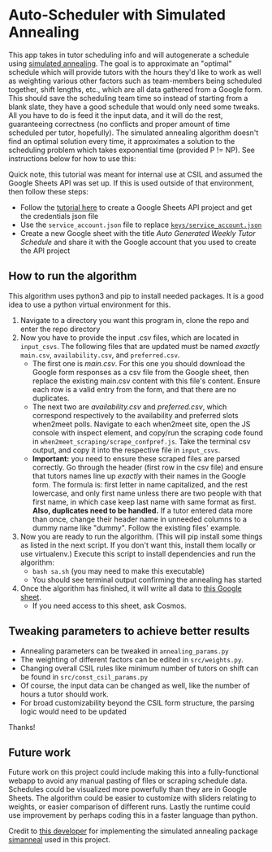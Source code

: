 # Auto-Scheduler with Simulated Annealing
This app takes in tutor scheduling info and will autogenerate a schedule using [simulated annealing](https://en.wikipedia.org/wiki/Simulated_annealing). The goal is to approximate an "optimal" schedule which will provide tutors with the hours they'd like to work as well as weighting various other factors such as team-members being scheduled together, shift lengths, etc., which are all data gathered from a Google form. This should save the scheduling team time so instead of starting from a blank slate, they have a good schedule that would only need some tweaks. All you have to do is feed it the input data, and it will do the rest, guaranteeing correctness (no conflicts and proper amount of time scheduled per tutor, hopefully). The simulated annealing algorithm doesn't find an optimal solution every time, it approximates a solution to the scheduling problem which takes exponential time (provided P != NP). See instructions below for how to use this:

Quick note, this tutorial was meant for internal use at CSIL and assumed the Google Sheets API was set up. If this is used outside of that environment, then follow these steps:
   - Follow the [tutorial here](https://docs.gspread.org/en/latest/oauth2.html#enable-api-access-for-a-project) to create a Google Sheets API project and get the credentials json file
   - Use the `service_account.json` file to replace [`keys/service_account.json`](https://github.com/d-spitz/CSILTutorScheduler/blob/628d9cd36412cf8bcb39f52a16f4077281de4dc9/keys/service_account.json)
   - Create a new Google sheet with the title *Auto Generated Weekly Tutor Schedule* and share it with the Google account that you used to create the API project

## How to run the algorithm
This algorithm uses python3 and pip to install needed packages. It is a good idea to use a python virtual environment for this.

1. Navigate to a directory you want this program in, clone the repo and enter the repo directory
2. Now you have to provide the input .csv files, which are located in `input_csvs`. The following files that are updated must be named *exactly* `main.csv`, `availability.csv`, and `preferred.csv`.
	- The first one is *main.csv*. For this one you should download the Google form responses as a csv file from the Google sheet, then replace the existing main.csv content with this file's content. Ensure each row is a valid entry from the form, and that there are no duplicates.
	- The next two are *availability.csv* and *preferred.csv*, which correspond respectively to the availability and preferred slots when2meet polls. Navigate to each when2meet site, open the JS console with inspect element, and copy/run the scraping code found in `when2meet_scraping/scrape_confpref.js`. Take the terminal csv output, and copy it into the respective file in `input_csvs`.
	- **Important:** you need to ensure these scraped files are parsed correctly. Go through the header (first row in the csv file) and ensure that tutors names line up *exactly* with their names in the Google form. The formula is: first letter in name capitalized, and the rest lowercase, and only first name unless there are two people with that first name, in which case keep last name with same format as first. **Also, duplicates need to be handled.** If a tutor entered data more than once, change their header name in unneeded columns to a dummy name like "dummy". Follow the existing files' example.
3. Now you are ready to run the algorithm. (This will pip install some things as listed in the next script. If you don't want this, install them locally or use virtualenv.) Execute this script to install dependencies and run the algorithm:
	- `bash sa.sh` (you may need to make this executable)
	- You should see terminal output confirming the annealing has started
4. Once the algorithm has finished, it will write all data to [this Google sheet](https://docs.Google.com/spreadSheets/d/16LX0Z_ugOk2yL60qDWnNC1lI7wpbAlarZgeLVsJyGL8/edit?usp=sharing).
	- If you need access to this sheet, ask Cosmos.

## Tweaking parameters to achieve better results

- Annealing parameters can be tweaked in `annealing_params.py`
- The weighting of different factors can be edited in `src/weights.py`.
- Changing overall CSIL rules like minimum number of tutors on shift can be found in `src/const_csil_params.py`
- Of course, the input data can be changed as well, like the number of hours a tutor should work.
- For broad customizability beyond the CSIL form structure, the parsing logic would need to be updated

Thanks! 

## Future work
Future work on this project could include making this into a fully-functional webapp to avoid any manual pasting of files or scraping schedule data. Schedules could be visualized more powerfully than they are in Google Sheets. The algorithm could be easier to customize with sliders relating to weights, or easier comparison of different runs. Lastly the runtime could use improvement by perhaps coding this in a faster language than python.

Credit to [this developer](https://github.com/perrygeo) for implementing the simulated annealing package [simanneal](https://github.com/perrygeo/simanneal) used in this project.
